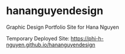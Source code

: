 # hananguyendesign
Graphic Design Portfolio Site for Hana Nguyen

Temporary Deployed Site: https://phi-h-nguyen.github.io/hananguyendesign
